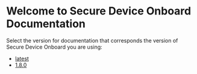 # Welcome to Secure Device Onboard Documentation

Select the version for documentation that corresponds the version of Secure Device Onboard you are using:

* [latest](https://secure-device-onboard.github.io/docs/latest)
* [1.8.0](https://secure-device-onboard.github.io/docs/1.8.0)
